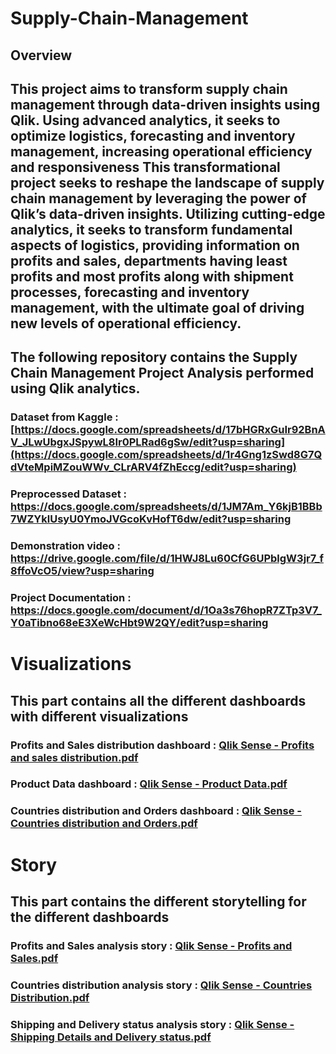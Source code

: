 # Supply-Chain-Management
## Overview
## This project aims to transform supply chain management through data-driven insights using Qlik. Using advanced analytics, it seeks to optimize logistics, forecasting and inventory management, increasing operational efficiency and responsiveness This transformational project seeks to reshape the landscape of supply chain management by leveraging the power of Qlik’s data-driven insights. Utilizing cutting-edge analytics, it seeks to transform fundamental aspects of logistics, providing information on profits and sales, departments having least profits and most profits along with shipment processes, forecasting and inventory management, with the ultimate goal of driving new levels of operational efficiency.
## The following repository contains the Supply Chain Management Project Analysis performed using Qlik analytics.

### Dataset from Kaggle : [https://docs.google.com/spreadsheets/d/17bHGRxGuIr92BnAV_JLwUbgxJSpywL8Ir0PLRad6gSw/edit?usp=sharing](https://docs.google.com/spreadsheets/d/1r4Gng1zSwd8G7QdVteMpiMZouWWv_CLrARV4fZhEccg/edit?usp=sharing)

### Preprocessed Dataset : https://docs.google.com/spreadsheets/d/1JM7Am_Y6kjB1BBb7WZYklUsyU0YmoJVGcoKvHofT6dw/edit?usp=sharing

### Demonstration video : https://drive.google.com/file/d/1HWJ8Lu60CfG6UPblgW3jr7_f8ffoVcO5/view?usp=sharing

### Project Documentation : https://docs.google.com/document/d/1Oa3s76hopR7ZTp3V7_Y0aTibno68eE3XeWcHbt9W2QY/edit?usp=sharing

# Visualizations

## This part contains all the different dashboards with different visualizations

### Profits and Sales distribution dashboard : [Qlik Sense - Profits and sales distribution.pdf](https://github.com/user-attachments/files/15751408/Qlik.Sense.-.Profits.and.sales.distribution.pdf)

### Product Data dashboard : [Qlik Sense - Product Data.pdf](https://github.com/user-attachments/files/15751405/Qlik.Sense.-.Product.Data.pdf)

### Countries distribution and Orders dashboard : [Qlik Sense - Countries distribution and Orders.pdf](https://github.com/user-attachments/files/15752993/Qlik.Sense.-.Countries.distribution.and.Orders.pdf)

# Story

## This part contains the different storytelling for the different dashboards

### Profits and Sales analysis story : [Qlik Sense - Profits and Sales.pdf](https://github.com/user-attachments/files/15751443/Qlik.Sense.-.Profits.and.Sales.pdf)

### Countries distribution analysis story : [Qlik Sense - Countries Distribution.pdf](https://github.com/user-attachments/files/15753020/Qlik.Sense.-.Countries.Distribution.pdf)

### Shipping and Delivery status analysis story : [Qlik Sense - Shipping Details and Delivery status.pdf](https://github.com/user-attachments/files/15751459/Qlik.Sense.-.Shipping.Details.and.Delivery.status.pdf)

